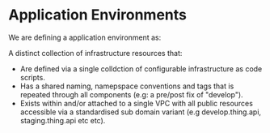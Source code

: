 
# Application Environments

We are defining a application environment as:

A distinct collection of infrastructure resources that:
 
- Are defined via a single colldction of configurable infrastructure as code scripts.
- Has a shared naming, namepspace conventions and tags that is repeated through all components (e.g: a pre/post fix of "develop").
- Exists within and/or attached to a single VPC with all public resources accessible via a standardised sub domain variant (e.g develop.thing.api, staging.thing.api etc etc).
